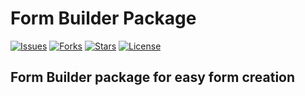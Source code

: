 # Form Builder Package

[![Issues](https://img.shields.io/github/issues/yashwantsb/formbuilder.svg)](https://github.com/yashwantsb/formbuilder/issues)
[![Forks](https://img.shields.io/github/forks/yashwantsb/formbuilder.svg)](https://github.com/yashwantsb/formbuilder/network)
[![Stars](https://img.shields.io/github/stars/yashwantsb/formbuilder.svg)](https://github.com/yashwantsb/formbuilder/stargazers)
[![License](https://img.shields.io/github/license/yashwantsb/formbuilder.svg)](https://github.com/yashwantsb/formbuilder)


## Form Builder package for easy form creation
